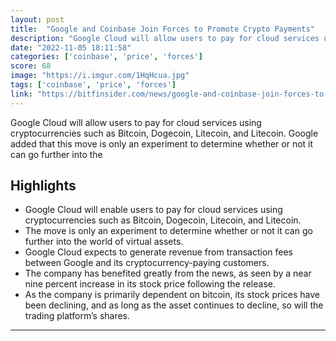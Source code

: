```yaml
---
layout: post
title:  "Google and Coinbase Join Forces to Promote Crypto Payments"
description: "Google Cloud will allow users to pay for cloud services using cryptocurrencies such as Bitcoin, Dogecoin, Litecoin, and Litecoin. Google added that this move is only an experiment to determine whether or not it can go further into the"
date: "2022-11-05 18:11:58"
categories: ['coinbase', 'price', 'forces']
score: 68
image: "https://i.imgur.com/1HqHcua.jpg"
tags: ['coinbase', 'price', 'forces']
link: "https://bitfinsider.com/news/google-and-coinbase-join-forces-to-promote-crypto-payments/"
---
```


Google Cloud will allow users to pay for cloud services using cryptocurrencies such as Bitcoin, Dogecoin, Litecoin, and Litecoin. Google added that this move is only an experiment to determine whether or not it can go further into the

## Highlights

- Google Cloud will enable users to pay for cloud services using cryptocurrencies such as Bitcoin, Dogecoin, Litecoin, and Litecoin.
- The move is only an experiment to determine whether or not it can go further into the world of virtual assets.
- Google Cloud expects to generate revenue from transaction fees between Google and its cryptocurrency-paying customers.
- The company has benefited greatly from the news, as seen by a near nine percent increase in its stock price following the release.
- As the company is primarily dependent on bitcoin, its stock prices have been declining, and as long as the asset continues to decline, so will the trading platform’s shares.

---
